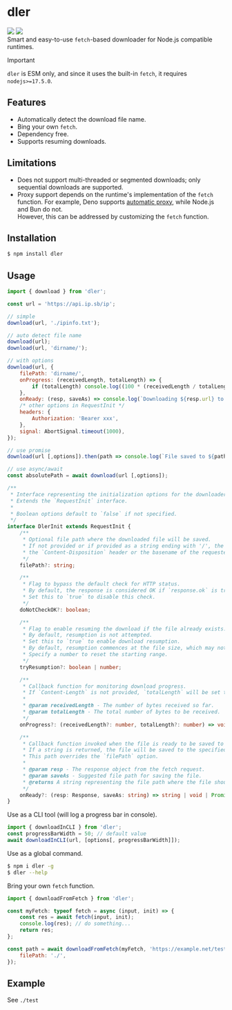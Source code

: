# dler

[![](https://badgen.net/packagephobia/install/dler)](https://packagephobia.com/result?p=dler)
[![](https://img.shields.io/npm/v/dler)](https://www.npmjs.com/package/dler)  
Smart and easy-to-use `fetch`-based downloader for Node.js compatible runtimes.

> [!IMPORTANT]  
> `dler` is ESM only, and since it uses the built-in `fetch`, it requires `nodejs>=17.5.0`.

## Features

-   Automatically detect the download file name.
-   Bing your own `fetch`.
-   Dependency free.
-   Supports resuming downloads.

## Limitations

-   Does not support multi-threaded or segmented downloads; only sequential downloads are supported.
-   Proxy support depends on the runtime's implementation of the `fetch` function. For example, Deno supports [automatic proxy](https://docs.deno.com/runtime/manual/basics/modules/proxies), while Node.js and Bun do not.  
    However, this can be addressed by customizing the `fetch` function.

## Installation

```sh
$ npm install dler
```

## Usage

```js
import { download } from 'dler';

const url = 'https://api.ip.sb/ip';

// simple
download(url, './ipinfo.txt');

// auto detect file name
download(url);
download(url, 'dirname/');

// with options
download(url, {
    filePath: 'dirname/',
    onProgress: (receivedLength, totalLength) => {
        if (totalLength) console.log((100 * (receivedLength / totalLength)).toFixed(2) + '%');
    },
    onReady: (resp, saveAs) => console.log(`Downloading ${resp.url} to ${saveAs}`),
    /* other options in RequestInit */
    headers: {
        Authorization: 'Bearer xxx',
    },
    signal: AbortSignal.timeout(1000),
});
```

```js
// use promise
download(url [,options]).then(path => console.log(`File saved to ${path}`));

// use async/await
const absolutePath = await download(url [,options]);
```

```ts
/**
 * Interface representing the initialization options for the downloader.
 * Extends the `RequestInit` interface.
 *
 * Boolean options default to `false` if not specified.
 */
interface DlerInit extends RequestInit {
    /**
     * Optional file path where the downloaded file will be saved.
     * If not provided or if provided as a string ending with '/', the file name will be derived from
     * the `Content-Disposition` header or the basename of the requested URL.
     */
    filePath?: string;

    /**
     * Flag to bypass the default check for HTTP status.
     * By default, the response is considered OK if `response.ok` is true.
     * Set this to `true` to disable this check.
     */
    doNotCheckOK?: boolean;

    /**
     * Flag to enable resuming the download if the file already exists.
     * By default, resumption is not attempted.
     * Set this to `true` to enable download resumption.
     * By default, resumption commences at the file size, which may not be desirable.
     * Specify a number to reset the starting range.
     */
    tryResumption?: boolean | number;

    /**
     * Callback function for monitoring download progress.
     * If `Content-Length` is not provided, `totalLength` will be set to `0`.
     *
     * @param receivedLength - The number of bytes received so far.
     * @param totalLength - The total number of bytes to be received.
     */
    onProgress?: (receivedLength?: number, totalLength?: number) => void;

    /**
     * Callback function invoked when the file is ready to be saved to disk.
     * If a string is returned, the file will be saved to the specified path.
     * This path overrides the `filePath` option.
     *
     * @param resp - The response object from the fetch request.
     * @param saveAs - Suggested file path for saving the file.
     * @returns A string representing the file path where the file should be saved, or a void/Promise resolving to such a string or void.
     */
    onReady?: (resp: Response, saveAs: string) => string | void | Promise<string | void>;
}
```

Use as a CLI tool (will log a progress bar in console).

```js
import { downloadInCLI } from 'dler';
const progressBarWidth = 50; // default value
await downloadInCLI(url, [options[, progressBarWidth]]);
```

Use as a global command.

```sh
$ npm i dler -g
$ dler --help
```

Bring your own `fetch` function.

```js
import { downloadFromFetch } from 'dler';

const myFetch: typeof fetch = async (input, init) => {
    const res = await fetch(input, init);
    console.log(res); // do something...
    return res;
};

const path = await downloadFromFetch(myFetch, 'https://example.net/test.html', {
    filePath: './',
});
```

## Example

See `./test`
